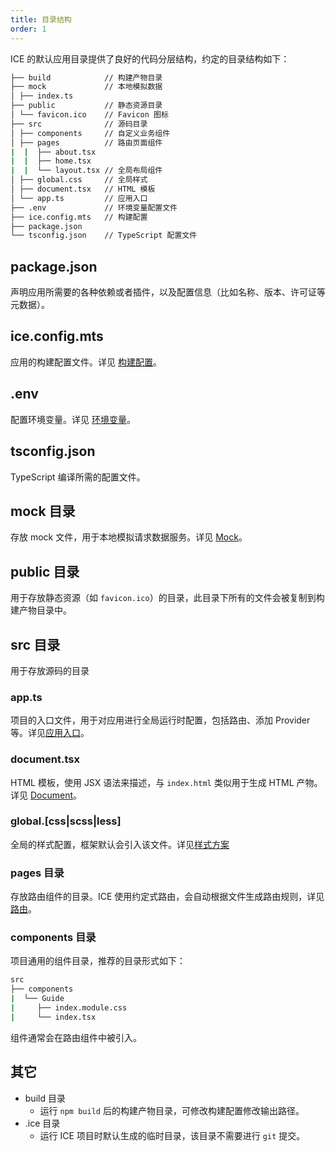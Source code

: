```yaml
---
title: 目录结构
order: 1
---
```


ICE 的默认应用目录提供了良好的代码分层结构，约定的目录结构如下：

```bash
├── build            // 构建产物目录
├── mock             // 本地模拟数据
│ ├── index.ts
├── public           // 静态资源目录
│ └── favicon.ico    // Favicon 图标
├── src              // 源码目录
│ ├── components     // 自定义业务组件
│ ├── pages          // 路由页面组件
|  |  ├── about.tsx
|  |  ├── home.tsx
|  |  └── layout.tsx // 全局布局组件
│ ├── global.css     // 全局样式
│ ├── document.tsx   // HTML 模板
│ └── app.ts         // 应用入口
├── .env             // 环境变量配置文件
├── ice.config.mts   // 构建配置
├── package.json
└── tsconfig.json    // TypeScript 配置文件
```

## package.json

声明应用所需要的各种依赖或者插件，以及配置信息（比如名称、版本、许可证等元数据）。

## ice.config.mts

应用的构建配置文件。详见 [构建配置](./config)。

## .env

配置环境变量。详见 [环境变量](./env)。

## tsconfig.json

TypeScript 编译所需的配置文件。

## mock 目录

存放 mock 文件，用于本地模拟请求数据服务。详见 [Mock](./mock)。

## public 目录

用于存放静态资源（如 `favicon.ico`）的目录，此目录下所有的文件会被复制到构建产物目录中。

## src 目录

用于存放源码的目录

### app.ts

项目的入口文件，用于对应用进行全局运行时配置，包括路由、添加 Provider 等。详见[应用入口](./app)。

### document.tsx

HTML 模板，使用 JSX 语法来描述，与 `index.html` 类似用于生成 HTML 产物。详见 [Document](./document)。

### global.[css|scss|less]

全局的样式配置，框架默认会引入该文件。详见[样式方案](./style)

### pages 目录

存放路由组件的目录。ICE 使用约定式路由，会自动根据文件生成路由规则，详见[路由](./router)。

### components 目录

项目通用的组件目录，推荐的目录形式如下：

```bash
src
├── components
|  └── Guide
|     ├── index.module.css
|     └── index.tsx
```

组件通常会在路由组件中被引入。

## 其它

- build 目录
  - 运行 `npm build` 后的构建产物目录，可修改构建配置修改输出路径。
- .ice 目录
  - 运行 ICE 项目时默认生成的临时目录，该目录不需要进行 `git` 提交。
